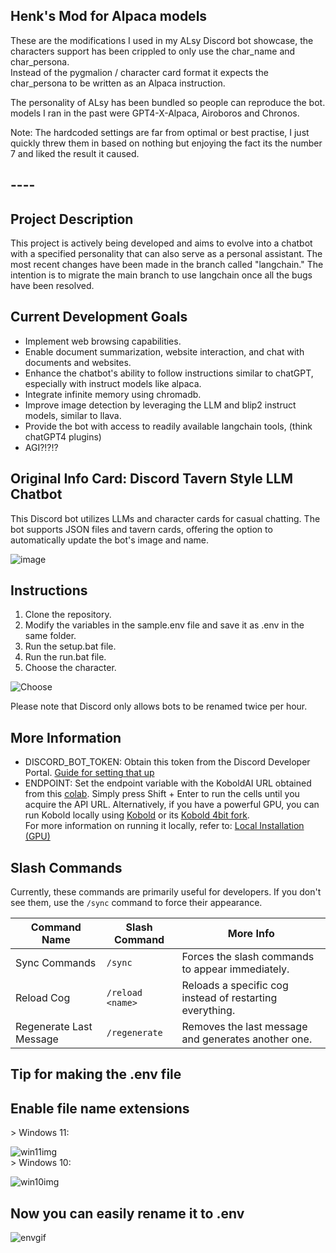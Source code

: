 ## Henk's Mod for Alpaca models

These are the modifications I used in my ALsy Discord bot showcase, the characters support has been crippled to only use the char\_name and char\_persona.  
Instead of the pygmalion / character card format it expects the char\_persona to be written as an Alpaca instruction.

The personality of ALsy has been bundled so people can reproduce the bot. models I ran in the past were GPT4-X-Alpaca, Airoboros and Chronos.

Note: The hardcoded settings are far from optimal or best practise, I just quickly threw them in based on nothing but enjoying the fact its the number 7 and liked the result it caused.

## \----

## Project Description

This project is actively being developed and aims to evolve into a chatbot with a specified personality that can also serve as a personal assistant. The most recent changes have been made in the branch called "langchain." The intention is to migrate the main branch to use langchain once all the bugs have been resolved.

## Current Development Goals

*   Implement web browsing capabilities.
*   Enable document summarization, website interaction, and chat with documents and websites.
*   Enhance the chatbot's ability to follow instructions similar to chatGPT, especially with instruct models like alpaca.
*   Integrate infinite memory using chromadb.
*   Improve image detection by leveraging the LLM and blip2 instruct models, similar to llava.
*   Provide the bot with access to readily available langchain tools, (think chatGPT4 plugins)
*   AGI?!?!?

## Original Info Card: Discord Tavern Style LLM Chatbot

This Discord bot utilizes LLMs and character cards for casual chatting. The bot supports JSON files and tavern cards, offering the option to automatically update the bot's image and name.

![image](https://i.imgur.com/VPzquLom.png)

## Instructions

1.  Clone the repository.
2.  Modify the variables in the sample.env file and save it as .env in the same folder.
3.  Run the setup.bat file.
4.  Run the run.bat file.
5.  Choose the character.

![Choose](https://i.imgur.com/qY6ZpB8.png)

Please note that Discord only allows bots to be renamed twice per hour.

## More Information

*   DISCORD\_BOT\_TOKEN: Obtain this token from the Discord Developer Portal. [Guide for setting that up](https://rentry.org/discordbotguide)
*   ENDPOINT: Set the endpoint variable with the KoboldAI URL obtained from this [colab](https://colab.research.google.com/github/koboldai/KoboldAI-Client/blob/main/colab/GPU.ipynb). Simply press Shift + Enter to run the cells until you acquire the API URL. Alternatively, if you have a powerful GPU, you can run Kobold locally using [Kobold](https://github.com/KoboldAI/KoboldAI-Client) or its [Kobold 4bit fork](https://github.com/0cc4m/KoboldAI).  
    For more information on running it locally, refer to: [Local Installation (GPU)](https://docs.alpindale.dev/local-installation-(gpu)/kobold/)

## Slash Commands

Currently, these commands are primarily useful for developers. If you don't see them, use the `/sync` command to force their appearance.

| Command Name | Slash Command | More Info |
| --- | --- | --- |
| Sync Commands | `/sync` | Forces the slash commands to appear immediately. |
| Reload Cog | `/reload <name>` | Reloads a specific cog instead of restarting everything. |
| Regenerate Last Message | `/regenerate` | Removes the last message and generates another one. |

## Tip for making the .env file

## Enable file name extensions

\> Windows 11:

![win11img](https://i.imgur.com/HayEcPol.png)  
\> Windows 10:

![win10img](https://i.imgur.com/BsmMUjo.png)

## Now you can easily rename it to .env

![envgif](https://github.com/ausboss/PygDiscordBot/blob/main/how-to-env.gif)